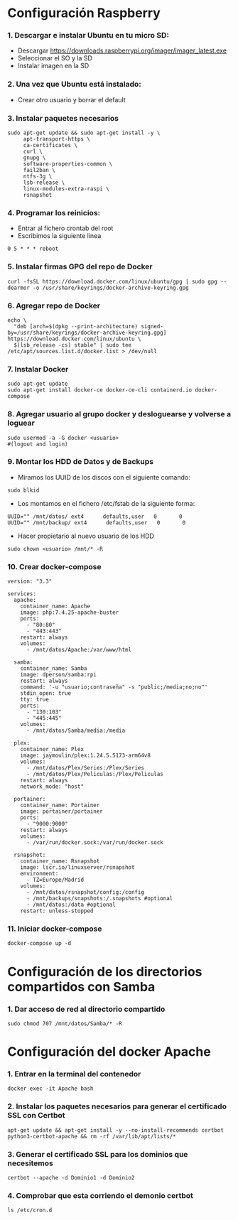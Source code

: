 # Configuración Raspberry

### 1. Descargar e instalar Ubuntu en tu micro SD:
   * Descargar https://downloads.raspberrypi.org/imager/imager_latest.exe
   * Seleccionar el SO y la SD
   * Instalar imagen en la SD
  
### 2. Una vez que Ubuntu está instalado:
   * Crear otro usuario y borrar el default

### 3. Instalar paquetes necesarios

```
sudo apt-get update && sudo apt-get install -y \
     apt-transport-https \
     ca-certificates \
     curl \
     gnupg \
     software-properties-common \
     fail2ban \
     ntfs-3g \
     lsb-release \
     linux-modules-extra-raspi \
     rsnapshot
```

### 4. Programar los reinicios:
   * Entrar al fichero crontab del root
   * Escribimos la siguiente linea
```
0 5 * * * reboot
```
   
### 5. Instalar firmas GPG del repo de Docker

```
curl -fsSL https://download.docker.com/linux/ubuntu/gpg | sudo gpg --dearmor -o /usr/share/keyrings/docker-archive-keyring.gpg
```

### 6. Agregar repo de Docker

```
echo \
  "deb [arch=$(dpkg --print-architecture) signed-by=/usr/share/keyrings/docker-archive-keyring.gpg] https://download.docker.com/linux/ubuntu \
  $(lsb_release -cs) stable" | sudo tee /etc/apt/sources.list.d/docker.list > /dev/null
```

### 7. Instalar Docker

```
sudo apt-get update
sudo apt-get install docker-ce docker-ce-cli containerd.io docker-compose
```

### 8. Agregar usuario al grupo docker y desloguearse y volverse a loguear

```
sudo usermod -a -G docker <usuario>
#(logout and login)
```

### 9. Montar los HDD de Datos y de Backups
   * Miramos los UUID de los discos con el siguiente comando:
   
```
sudo blkid
```

   * Los montamos en el fichero /etc/fstab de la siguiente forma:

```
UUID="" /mnt/datos/ ext4      defaults,user   0       0
UUID="" /mnt/backup/ ext4      defaults,user   0       0
```

   * Hacer propietario al nuevo usuario de los HDD

```
sudo chown <usuario> /mnt/* -R
```

### 10. Crear docker-compose
```
version: "3.3"

services:
  apache:
    container_name: Apache
    image: php:7.4.25-apache-buster
    ports:
      - "80:80"
      - "443:443"
    restart: always
    volumes:
      - /mnt/datos/Apache:/var/www/html

  samba:
    container_name: Samba
    image: dperson/samba:rpi
    restart: always
    command: '-u "usuario;contraseña" -s "public;/media;no;no"'
    stdin_open: true
    tty: true
    ports:
      - "130:103"
      - "445:445"
    volumes:
      - /mnt/datos/Samba/media:/media

  plex:
    container_name: Plex
    image: jaymoulin/plex:1.24.5.5173-arm64v8
    volumes:
      - /mnt/datos/Plex/Series:/Plex/Series
      - /mnt/datos/Plex/Peliculas:/Plex/Peliculas
    restart: always
    network_mode: "host"

  portainer:
    container_name: Portainer
    image: portainer/portainer
    ports:
      - "9000:9000"
    restart: always
    volumes:
      - /var/run/docker.sock:/var/run/docker.sock

  rsnapshot:
    container_name: Rsnapshot
    image: lscr.io/linuxserver/rsnapshot
    environment:
      - TZ=Europe/Madrid
    volumes:
      - /mnt/datos/rsnapshot/config:/config
      - /mnt/backups/snapshots:/.snapshots #optional
      - /mnt/datos:/data #optional
    restart: unless-stopped
```


### 11. Iniciar docker-compose
```
docker-compose up -d
```

# Configuración de los directorios compartidos con Samba
   
### 1. Dar acceso de red al directorio compartido

```
sudo chmod 707 /mnt/datos/Samba/* -R
```

# Configuración del docker Apache

### 1. Entrar en la terminal del contenedor

```
docker exec -it Apache bash
```

### 2. Instalar los paquetes necesarios para generar el certificado SSL con Certbot

```
apt-get update && apt-get install -y --no-install-recommends certbot python3-certbot-apache && rm -rf /var/lib/apt/lists/*
```

### 3. Generar el certificado SSL para los dominios que necesitemos

```
certbot --apache -d Dominio1 -d Dominio2
```
### 4. Comprobar que esta corriendo el demonio certbot

```
ls /etc/cron.d
```
